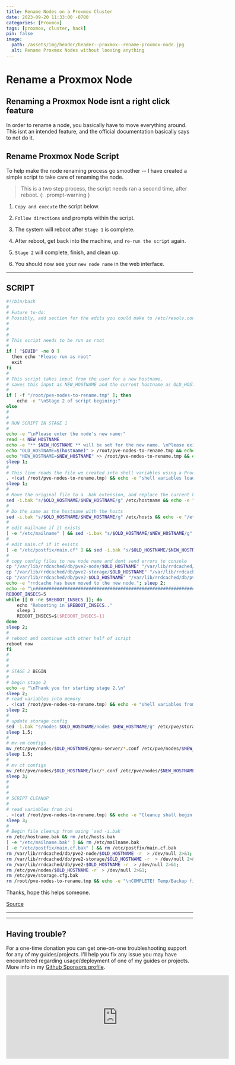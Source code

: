 ```yaml
---
title: Rename Nodes on a Proxmox Cluster
date: 2023-09-20 11:33:00 -0700
categories: [Proxmox]
tags: [proxmox, cluster, hack]
pin: false
image:
  path: /assets/img/header/header--proxmox--rename-proxmox-node.jpg
  alt: Rename Proxmox Nodes without loosing anything
---
```


# Rename a Proxmox Node

## Renaming a Proxmox Node isnt a right click feature

In order to rename a node, you basically have to move everything around. This isnt an intended feature, and the official documentation basically says to not do it.


## Rename Proxmox Node Script

To help make the node renaming process go smoother -- I have created a simple script to take care of renaming the node. 

> This is a two step process, the script needs ran a second time, after reboot.
{: .prompt-warning }

1. `Copy and execute` the script below.

2. `Follow directions` and prompts within the script.

3. The system will reboot after `Stage 1` is complete.

4. After reboot, get back into the machine, and `re-run the script` again.

5. `Stage 2` will complete, finish, and clean up.

6. You should now see your `new node name` in the web interface.


* * * 

## SCRIPT

```bash
#!/bin/bash
#
# Future to-do:
# Possibly, add section for the edits you could make to /etc/resolv.conf
#
#
#
# This script needs to be run as root
#
if [ "$EUID" -ne 0 ]
  then echo "Please run as root"
  exit
fi
#
# This script takes input from the user for a new hostname, 
# saves this input as NEW_HOSTNAME and the current hostname as OLD_HOSTNAME to a file (for persistance through reboot).
#
if [ -f "/root/pve-nodes-to-rename.tmp" ]; then
    echo -e "\nStage 2 of script begining:"
else
#
#
# RUN SCRIPT IN STAGE 1
#
echo -e "\nPlease enter the node's new name:"
read -s NEW_HOSTNAME
echo -e "** $NEW_HOSTNAME ** will be set for the new name. \nPlease exit now if there was a typo. " && sleep 5; echo -e "Ok, no typo. Resuming..."; sleep 2;
echo "OLD_HOSTNAME=$(hostname)" > /root/pve-nodes-to-rename.tmp && echo -e "\ntemp file created."
echo "NEW_HOSTNAME=$NEW_HOSTNAME" >> /root/pve-nodes-to-rename.tmp && echo -e "hostnames entered into temp file."
sleep 1;
#
# This line reads the file we created into shell variables using a Process Substitution. This takes the output of a process, not just the stout, and reads it into the current shell environment.
. <(cat /root/pve-nodes-to-rename.tmp) && echo -e "shell variables loaded into memory."
sleep 1;
#
# Move the original file to a .bak extension, and replace the current hostname with the entered new node name.
sed -i.bak "s/$OLD_HOSTNAME/$NEW_HOSTNAME/g" /etc/hostname && echo -e "/etc/hostname file sucessfully edited."
#
# Do the same as the hostname with the hosts
sed -i.bak "s/$OLD_HOSTNAME/$NEW_HOSTNAME/g" /etc/hosts && echo -e "/etc/hosts file sucessfully edited."
#
# edit mailname if it exists
[ -e "/etc/mailname" ] && sed -i.bak "s/$OLD_HOSTNAME/$NEW_HOSTNAME/g" /etc/mailname
#
# edit main.cf if it exists
[ -e "/etc/postfix/main.cf" ] && sed -i.bak "s/$OLD_HOSTNAME/$NEW_HOSTNAME/g" /etc/postfix/main.cf
#
# copy config files to new node name and dont send errors to console
cp "/var/lib/rrdcached/db/pve2-node/$OLD_HOSTNAME" "/var/lib/rrdcached/db/pve2-node/$NEW_HOSTNAME" -r  > /dev/null 2>&1;
cp "/var/lib/rrdcached/db/pve2-storage/$OLD_HOSTNAME" "/var/lib/rrdcached/db/pve2-storage/$NEW_HOSTNAME" -r  > /dev/null 2>&1;
cp "/var/lib/rrdcached/db/pve2-$OLD_HOSTNAME" "/var/lib/rrdcached/db/pve2-$NEW_HOSTNAME" -r  > /dev/null 2>&1;
echo -e "rrdcache has been moved to the new node."; sleep 2;
echo -e "\n#################################################################\n                    A reboot will occur,\n      please run this script again after reboot completes.\n#################################################################\n"
REBOOT_INSECS=5
while [[ 0 -ne $REBOOT_INSECS ]]; do
    echo "Rebooting in $REBOOT_INSECS.."
    sleep 1
    REBOOT_INSECS=$[$REBOOT_INSECS-1]
done
sleep 2;
#
# reboot and continue with other half of script
reboot now
fi
#
#
#
# STAGE 2 BEGIN
#
# begin stage 2
echo -e "\nThank you for starting stage 2.\n"
sleep 2;
# read variables into memory
. <(cat /root/pve-nodes-to-rename.tmp) && echo -e "shell variables from before reboot loaded back into memory."
sleep 2;
#
# update storage config
sed -i.bak "s/nodes $OLD_HOSTNAME/nodes $NEW_HOSTNAME/g" /etc/pve/storage.cfg && echo -e "updated storage config."
sleep 1.5;
#
# mv vm configs
mv /etc/pve/nodes/$OLD_HOSTNAME/qemu-server/*.conf /etc/pve/nodes/$NEW_HOSTNAME/qemu-server/ && echo -e "moved VM configs."
sleep 1.5;
#
# mv ct configs
mv /etc/pve/nodes/$OLD_HOSTNAME/lxc/*.conf /etc/pve/nodes/$NEW_HOSTNAME/lxc/ && echo -e "LXC configs have been moved as well.\n"
sleep 3;
#
#
#
# SCRIPT CLEANUP
#
# read variables from ini
. <(cat /root/pve-nodes-to-rename.tmp) && echo -e "Cleanup shall begin, removing ' $OLD_HOSTNAME '."
sleep 3;
#
# Begin file cleanup from using `sed -i.bak`
rm /etc/hostname.bak && rm /etc/hosts.bak
[ -e "/etc/mailname.bak" ] && rm /etc/mailname.bak
[ -e "/etc/postfix/main.cf.bak" ] && rm /etc/postfix/main.cf.bak
rm /var/lib/rrdcached/db/pve2-node/$OLD_HOSTNAME -r  > /dev/null 2>&1;
rm /var/lib/rrdcached/db/pve2-storage/$OLD_HOSTNAME -r  > /dev/null 2>&1;
rm /var/lib/rrdcached/db/pve2-$OLD_HOSTNAME -r  > /dev/null 2>&1;
rm /etc/pve/nodes/$OLD_HOSTNAME -r  > /dev/null 2>&1;
rm /etc/pve/storage.cfg.bak
rm /root/pve-nodes-to-rename.tmp && echo -e "\nCOMPLETE! Temp/Backup files have been removed.\n########################################################\nCheck out new node ' $NEW_HOSTNAME ' on the PVE web interface.\n########################################################\n"
```

Thanks, hope this helps someone.

[Source](https://www.youtube.com/@i12bretro/videos)




* * *

* * *

## Having trouble?

For a one-time donation you can get one-on-one troubleshooting support for any of my guides/projects. I'll help you fix any issue you may have encountered regarding usage/deployment of one of my guides or projects. More info in my [Github Sponsors profile](https://github.com/sponsors/MarcusHoltz).

<iframe src="https://github.com/sponsors/MarcusHoltz/card" title="By sponsoring me, you're supporting my ongoing work and everything you've come to know me by -- cutting-edge and resilient systems with vigilant monitoring practices." height="225" width="600" style="border: 0;"></iframe>
